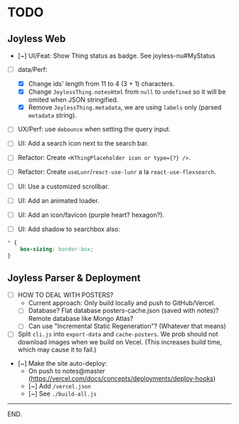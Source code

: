 # TODO

## Joyless Web

- [~] UI/Feat: Show Thing status as badge.
See joyless-nu#MyStatus

- [ ] data/Perf:
    - [x] Change ids' length from 11 to 4 (3 + 1) characters.
    - [x] Change `JoylessThing.notesHtml` from `null` to `undefined` so it will be omited when JSON stringified.
    - [x] Remove `JoylessThing.metadata`, we are using `labels` only (parsed `metadata` string).

- [ ] UX/Perf: use `debounce` when setting the query input.

- [ ] UI: Add a search icon next to the search bar.

- [ ] Refactor: Create `<KThingPlaceholder icon or type={?} />`.

- [ ] Refactor: Create `useLunr`/`react-use-lunr` a la `react-use-flexsearch`.

- [ ] UI: Use a customized scrollbar.

- [ ] UI: Add an animated loader.

- [ ] UI: Add an icon/favicon (purple heart? hexagon?).

- [ ] UI: Add shadow to searchbox also:
```css
* {
    box-sizing: border-box;
}
```

## Joyless Parser & Deployment

- [ ] HOW TO DEAL WITH POSTERS?
    * Current approach: Only build locally and push to GitHub/Vercel.
    * [ ] Database? Flat database posters-cache.json (saved with notes)? Remote database like Mongo Atlas?
    * [ ] Can use "Incremental Static Regeneration"? (Whatever that means)

- [ ] Split `cli.js` into `export-data` and `cache-posters`.
We prob should not download images when we build on Vecel. (This increases build time, which may cause it to fail.)

- [~] Make the site auto-deploy:
    - On push to notes@master (https://vercel.com/docs/concepts/deployments/deploy-hooks)
    - [~] Add `/vercel.json`
    - [~] See `./build-all.js`

---

END.
